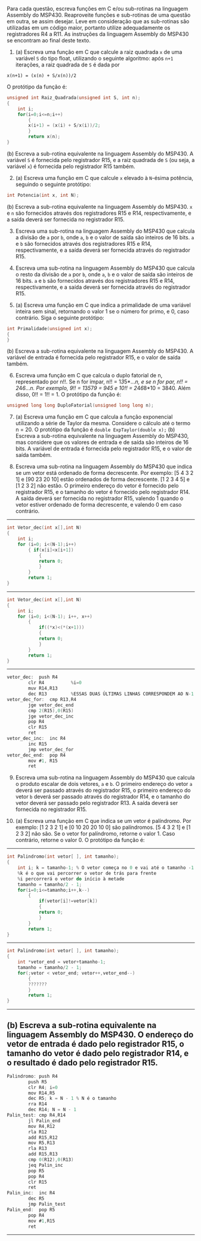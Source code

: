 Para cada questão, escreva funções em C e/ou sub-rotinas na linguagem Assembly do MSP430. Reaproveite funções e sub-rotinas de uma questão em outra, se assim desejar. Leve em consideração que as sub-rotinas são utilizadas em um código maior, portanto utilize adequadamente os registradores R4 a R11. As instruções da linguagem Assembly do MSP430 se encontram ao final deste texto.

1. (a) Escreva uma função em C que calcule a raiz quadrada `x` de uma variável `S` do tipo float, utilizando o seguinte algoritmo: após `n+1` iterações, a raiz quadrada de `S` é dada por

```
x(n+1) = (x(n) + S/x(n))/2
```

O protótipo da função é:

```C
unsigned int Raiz_Quadrada(unsigned int S, int n);
{
	int i;
	for(i=0;i<=n;i++)
		{
		x(i+1) = (x(i) + S/x(i))/2;
		}
		return x(n);
}
```

(b) Escreva a sub-rotina equivalente na linguagem Assembly do MSP430. A variável `S` é fornecida pelo registrador R15, e a raiz quadrada de `S` (ou seja, a variável `x`) é fornecida pelo registrador R15 também.


2. (a) Escreva uma função em C que calcule `x` elevado à `N`-ésima potência, seguindo o seguinte protótipo: 

```C
int Potencia(int x, int N);
```

(b) Escreva a sub-rotina equivalente na linguagem Assembly do MSP430. `x` e `n` são fornecidos através dos registradores R15 e R14, respectivamente, e a saída deverá ser fornecida no registrador R15.

3. Escreva uma sub-rotina na linguagem Assembly do MSP430 que calcula a divisão de `a` por `b`, onde `a`, `b` e o valor de saída são inteiros de 16 bits. `a` e `b` são fornecidos através dos registradores R15 e R14, respectivamente, e a saída deverá ser fornecida através do registrador R15.

4. Escreva uma sub-rotina na linguagem Assembly do MSP430 que calcula o resto da divisão de `a` por `b`, onde `a`, `b` e o valor de saída são inteiros de 16 bits. `a` e `b` são fornecidos através dos registradores R15 e R14, respectivamente, e a saída deverá ser fornecida através do registrador R15.

5. (a) Escreva uma função em C que indica a primalidade de uma variável inteira sem sinal, retornando o valor 1 se o número for primo, e 0, caso contrário. Siga o seguinte protótipo:

```C
int Primalidade(unsigned int x);
{
}
```

(b) Escreva a sub-rotina equivalente na linguagem Assembly do MSP430. A variável de entrada é fornecida pelo registrador R15, e o valor de saída também.

6. Escreva uma função em C que calcula o duplo fatorial de n, representado por n!!. Se n for ímpar, n!! = 1*3*5*...*n, e se n for par, n!! = 2*4*6*...*n. Por exemplo, 9!! = 1*3*5*7*9 = 945 e 10!! = 2*4*6*8*10 = 3840. Além disso, 0!! = 1!! = 1.
O protótipo da função é:

```C
unsigned long long DuploFatorial(unsigned long long n);
```

7. (a) Escreva uma função em C que calcula a função exponencial utilizando a série de Taylor da mesma. Considere o cálculo até o termo n = 20. O protótipo da função é `double ExpTaylor(double x);`
(b) Escreva a sub-rotina equivalente na linguagem Assembly do MSP430, mas considere que os valores de entrada e de saída são inteiros de 16 bits. A variável de entrada é fornecida pelo registrador R15, e o valor de saída também.

8. Escreva uma sub-rotina na linguagem Assembly do MSP430 que indica se um vetor está ordenado de forma decrescente. Por exemplo:
[5 4 3 2 1] e [90 23 20 10] estão ordenados de forma decrescente.
[1 2 3 4 5] e [1 2 3 2] não estão.
O primeiro endereço do vetor é fornecido pelo registrador R15, e o tamanho do vetor é fornecido pelo registrador R14. A saída deverá ser fornecida no registrador R15, valendo 1 quando o vetor estiver ordenado de forma decrescente, e valendo 0 em caso contrário.
-----------------------------------------------------------------
```C
int Vetor_dec(int x[],int N)
{
	int i;
	for (i=0; i<(N-1);i++)
		{ if(x[i]<x[i+1])
			{
			return 0;
			}
		}
		return 1;
}
```
-----------------------------------------------------------------
```C
int Vetor_dec(int x[],int N)
{
	int i;
	for (i=0; i<(N-1); i++, x++)
		{ 
			if((*x)<(*(x+1)))
			{
			return 0;
			}
		}
		return 1;
}
```
-----------------------------------------------------------------
```C
vetor_dec:	push R4
		clr R4 			%i=0
		muv R14,R13
		dec R13 		%ESSAS DUAS ÚLTIMAS LINHAS CORRESPONDEM AO N-1
vetor_dec_for:	cmp R13,R4
		jge vetor_dec_end
		cmp 2(R15),0(R15)
		jge vetor_dec_inc
		pop R4
		clr R15
		ret
vetor_dec_inc:	inc R4
		inc R15
		jmp vetor_dec_for
vetor_dec_end:	pop R4
		mov #1, R15
		ret
```
9. Escreva uma sub-rotina na linguagem Assembly do MSP430 que calcula o produto escalar de dois vetores, `a` e `b`. O primeiro endereço do vetor `a` deverá ser passado através do registrador R15, o primeiro endereço do vetor `b` deverá ser passado através do registrador R14, e o tamanho do vetor deverá ser passado pelo registrador R13. A saída deverá ser fornecida no registrador R15.

10. (a) Escreva uma função em C que indica se um vetor é palíndromo. Por exemplo:
	[1 2 3 2 1] e [0 10 20 20 10 0] são palíndromos.
	[5 4 3 2 1] e [1 2 3 2] não são.
Se o vetor for palíndromo, retorne o valor 1. Caso contrário, retorne o valor 0. O protótipo da função é:
-----------------------------------------------------------------
```C
int Palindromo(int vetor[ ], int tamanho);
{
	int i; k = tamanho-1; % O vetor começa no 0 e vai até o tamanho -1. Por isso o "k" recebe "tamanho -1"
	%k é o que vai percorrer o vetor de trás para frente
	%i percorrerá o vetor do início à metade 
	tamanho = tamanho/2 - 1;
	for(i=0;i<=tamanho;i++,k--)
		{
			if(vetor[i]!=vetor[k])
			{
			return 0;
			}
		}
		return 1;
}
```
-----------------------------------------------------------------
```C
int Palindromo(int vetor[ ], int tamanho);
{
	int *vetor_end = vetor+tamanho-1;
	tamanho = tamanho/2 - 1;
	for(;vetor < vetor_end; vetor++,vetor_end--)
		{
		???????
		}
		return 1;
}
```
-----------------------------------------------------------------
(b) Escreva a sub-rotina equivalente na linguagem Assembly do MSP430. O endereço do vetor de entrada é dado pelo registrador R15, o tamanho do vetor é dado pelo registrador R14, e o resultado é dado pelo registrador R15.
-----------------------------------------------------------------
```C
Palindromo:	push R4
		push R5
		clr R4; i=0
		mov R14,R5
		dec R5; k = N - 1 % N é o tamanho
		rra R14
		dec R14; N = N - 1
Palin_test:	cmp R4,R14
		jl Palin_end
		mov R4,R12
		rla R12
		add R15,R12
		mov R5,R13
		rla R13
		add R15,R13
		cmp 0(R12),0(R13)
		jeq Palin_inc
		pop R5
		pop R4
		clr R15
		ret
Palin_inc:	inc R4
		dec R5
		jmp Palin_test
Palin_end:	pop R5
		pop R4
		mov #1,R15
		ret
```
-----------------------------------------------------------------

